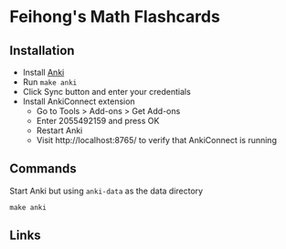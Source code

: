 # Feihong's Math Flashcards

## Installation

- Install [Anki](https://apps.ankiweb.net/)
- Run `make anki`
- Click Sync button and enter your credentials
- Install AnkiConnect extension
  - Go to Tools > Add-ons > Get Add-ons
  - Enter 2055492159 and press OK
  - Restart Anki
  - Visit http://localhost:8765/ to verify that AnkiConnect is running

## Commands

Start Anki but using `anki-data` as the data directory

    make anki

## Links

